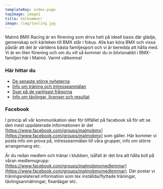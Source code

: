 ```yaml
---
templateKey: index-page
topImage: image1
title: Välkommen!
image: /img/tavling.jpg
---
```


Malmö BMX Racing är en förening som drivs helt på ideell basis där glädje, gemenskap och kärleken till BMX står i fokus. Alla kan köra BMX och vissa påstår att det är världens bästa familjesport och vi är beredda att hålla med. Vi är en liten förening och om du vill så kommer du in blixtsnabbt i BMX-familjen här i Malmö. Varmt välkomna!  

### Här hittar du

* [De senaste större nyheterna](/blog)  
* [Info om träning och intresseanmälan](/traning)  
* [Svar på de vanligast frågorna](/faq)  
* [Info om tävlingar, licenser och resultat](/tavling)  

### Facebook
I princip all vår kommunikation sker för tillfället på facebook så för att se den mest uppdaterade informationen är det [https://www.facebook.com/groups/malmobmx](https://www.facebook.com/groups/malmobmx) som gäller. Här kommer vi posta info om prova på, intresseanmälan till våra grupper, info om större arrangemang etc.  

Är du redan medlem och tränar i klubben, isåfall är det bra att hålla koll på våran medlemsgrupp: [https://www.facebook.com/groups/malmobmxmedlemmar](https://www.facebook.com/groups/malmobmxmedlemmar). Där postar vi träningsrelaterad information som tex inställda/flyttade träningar, tävlingsanmälningar, fixardagar etc.  
